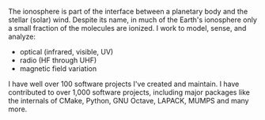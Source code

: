 The ionosphere is part of the interface between a planetary body and the stellar (solar) wind.
Despite its name, in much of the Earth's ionosphere only a small fraction of the molecules are ionized.
I work to model, sense, and analyze:

* optical (infrared, visible, UV)
* radio (HF through UHF)
* magnetic field variation

I have well over 100 software projects I've created and maintain.
I have contributed to over 1,000 software projects, including major packages like the internals of CMake, Python, GNU Octave, LAPACK, MUMPS and many more.

